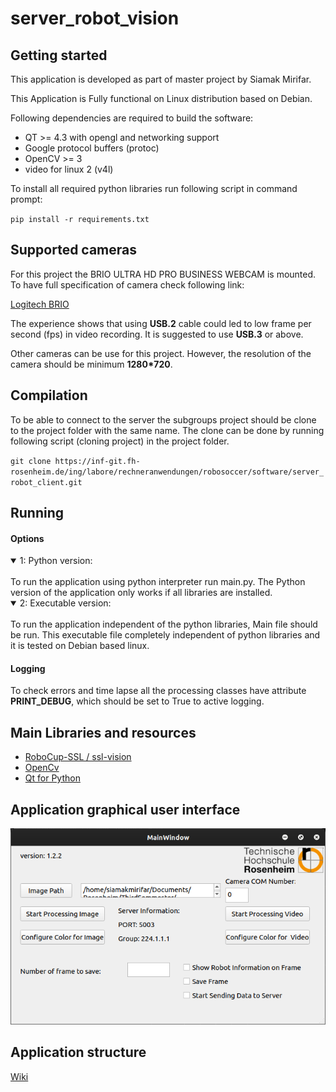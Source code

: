 # server_robot_vision

## Getting started

This application is developed as part of master project by Siamak Mirifar.

This Application is Fully functional on Linux distribution based on Debian.

Following dependencies are required to build the software:

 * QT >= 4.3 with opengl and networking support
 * Google protocol buffers (protoc)
 * OpenCV >= 3
 * video for linux 2 (v4l)

To install all required python libraries run following script in command prompt:

`pip install -r requirements.txt`

## Supported cameras

For this project the BRIO ULTRA HD PRO BUSINESS WEBCAM is mounted.
To have full  specification of camera check following link:

[Logitech BRIO](https://www.logitech.com/content/dam/logitech/vc/en_hk/pdf/Brio-Datasheet.pdf)

The experience shows that using **USB.2** cable could led to low frame per second (fps) in video recording. It is suggested to use **USB.3** or above.

Other cameras can be use for this project. However, the resolution of the camera should be minimum **1280*720**.

## Compilation

To be able to connect to the server the subgroups project should be clone to the project folder with the same name. The clone can be done by running following script (cloning project) in the project folder.

`git clone https://inf-git.fh-rosenheim.de/ing/labore/rechneranwendungen/robosoccer/software/server_robot_client.git`

## Running

#### Options

<details open>
<summary>1: Python version:</summary>
<br>
To run the application using python interpreter run main.py. The Python version of the application only works if all libraries are installed.
</details>

<details open>
<summary>2: Executable version:</summary>
<br>
To run the application independent of the python libraries, Main file should be run. This executable file completely independent of python libraries and it is tested on Debian based linux.
</details>

#### Logging

To check errors and time lapse all the processing classes have attribute **PRINT_DEBUG**, which should be set to True to active logging.


## Main Libraries and resources

 - [RoboCup-SSL / ssl-vision](https://github.com/RoboCup-SSL/ssl-vision)
 - [OpenCv](https://opencv.org)
 - [Qt for Python](https://www.qt.io/qt-for-python)

## Application graphical user interface

![alt text](/Images/ApplicationInterface.png?raw=true)

## Application structure

[Wiki](https://inf-git.fh-rosenheim.de/ing/labore/rechneranwendungen/robosoccer/software/server_robot_vision/-/wikis/Application-Wiki)
